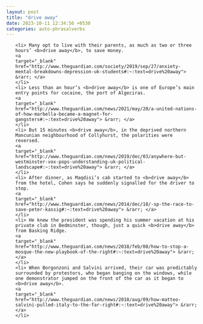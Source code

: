 ```yaml
---
layout: post
title: "drive away"
date: 2023-10-11 12:34:56 +0530
categories: auto-phrasalverbs
---
```

<ol>

    <li> Many opt to live with their parents, as much as two or three hours’ <b>drive away</b>, to save money.
    <a 
    target="_blank" 
    href="http://www.theguardian.com/society/2019/sep/27/anxiety-mental-breakdowns-depression-uk-students#:~:text=drive%20away"> &rarr; </a>
    </li>
    <li> Less than an hour’s <b>drive away</b> is one of Europe’s main entry points for cocaine, the port of Algeciras.
    <a 
    target="_blank" 
    href="http://www.theguardian.com/news/2021/may/20/a-united-nations-of-how-marbella-became-a-magnet-for-gangsters#:~:text=drive%20away"> &rarr; </a>
    </li>
    <li> But 15 minutes <b>drive away</b>, in the deprived northern Mancunian neighbourhood of Collyhurst, the polarities were reversed.
    <a 
    target="_blank" 
    href="http://www.theguardian.com/news/2019/dec/03/anywhere-but-westminster-vox-pops-understanding-uk-political-landscape#:~:text=drive%20away"> &rarr; </a>
    </li>
    <li> After dinner, as Maqdisi’s cab started to <b>drive away</b> from the hotel, Cohen says he suddenly signalled for the driver to stop.
    <a 
    target="_blank" 
    href="http://www.theguardian.com/news/2014/dec/18/-sp-the-race-to-save-peter-kassig#:~:text=drive%20away"> &rarr; </a>
    </li>
    <li> He knew the president was spending his summer vacation at his private club in Bedminster, though, just a quick <b>drive away</b> from Basking Ridge.
    <a 
    target="_blank" 
    href="http://www.theguardian.com/news/2018/feb/08/how-to-stop-a-mosque-the-new-playbook-of-the-right#:~:text=drive%20away"> &rarr; </a>
    </li>
    <li> When Borgonzoni and Salvini arrived, their car was predictably surrounded by protestors, who began banging on the windows, while one demonstrator jumped on the front of the car as it began to <b>drive away</b>.
    <a 
    target="_blank" 
    href="http://www.theguardian.com/news/2018/aug/09/how-matteo-salvini-pulled-italy-to-the-far-right#:~:text=drive%20away"> &rarr; </a>
    </li>
